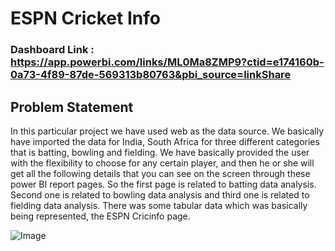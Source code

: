# ESPN Cricket Info #
### Dashboard Link : https://app.powerbi.com/links/ML0Ma8ZMP9?ctid=e174160b-0a73-4f89-87de-569313b80763&pbi_source=linkShare
## Problem Statement ## 
In this particular project we have used web as the data source.
We basically have imported the data for India, South Africa for three different categories that is
batting, bowling and fielding.
We have basically provided the user with the flexibility to choose for any certain player, and then
he or she will get all the following details that you can see on the screen through these power BI report
pages.
So the first page is related to batting data analysis.
Second one is related to bowling data analysis and third one is related to fielding data analysis.
There was some tabular data which was basically being represented, 
the ESPN Cricinfo page.

![Image](https://github.com/user-attachments/assets/1565fa81-2ace-449d-9920-5c3414047841)
